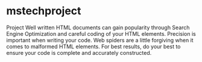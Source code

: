 # mstechproject
Project
Well written HTML documents can gain popularity through Search Engine Optimization and careful coding of your HTML elements.
Precision is important when writing your code. Web spiders are a little forgiving when it comes to malformed HTML elements. For best results, do your best to ensure your code is complete and accurately constructed.
